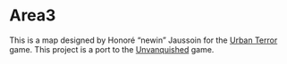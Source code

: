 Area3
=====

This is a map designed by Honoré “newin” Jaussoin for the [Urban Terror](http://www.urbanterror.info) game. This project is a port to the [Unvanquished](https://unvanquished.net) game.
